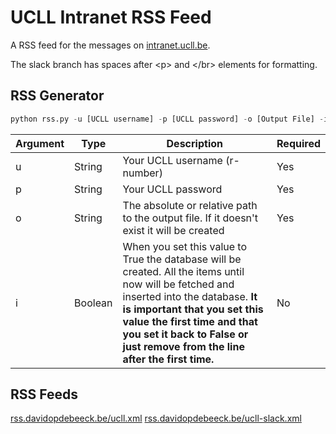 # UCLL Intranet RSS Feed
A RSS feed for the messages on [intranet.ucll.be](https://intranet.ucll.be).

The slack branch has spaces after &lt;p&gt; and &lt;/br&gt; elements for formatting.

## RSS Generator
```python
python rss.py -u [UCLL username] -p [UCLL password] -o [Output File] -i [Initialise database]
```

| Argument  | Type |  Description | Required |
| ------------- | ------------- | ------------- | ------------- |
| u  | String  | Your UCLL username (r-number)  | Yes  |
| p  | String  | Your UCLL password  | Yes  |
| o  | String  | The absolute or relative path to the output file. If it doesn't exist it will be created  | Yes  |
| i  | Boolean  | When you set this value to True the database will be created. All the items until now will be fetched and inserted into the database. **It is important that you set this value the first time and that you set it back to False or just remove from the line after the first time.**  | No  |

## RSS Feeds
[rss.davidopdebeeck.be/ucll.xml](http://rss.davidopdebeeck.be/ucll.xml)
[rss.davidopdebeeck.be/ucll-slack.xml](http://rss.davidopdebeeck.be/ucll-slack.xml)